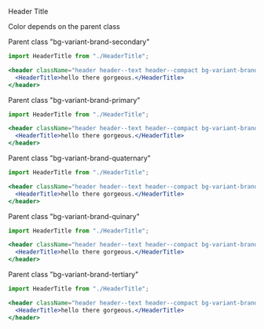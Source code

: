 Header Title

Color depends on the parent class

Parent class "bg-variant-brand-secondary"
```jsx
import HeaderTitle from "./HeaderTitle";

<header className="header header--text header--compact bg-variant-brand-secondary">
  <HeaderTitle>hello there gorgeous.</HeaderTitle>
</header>
```

Parent class "bg-variant-brand-primary"
```jsx
import HeaderTitle from "./HeaderTitle";

<header className="header header--text header--compact bg-variant-brand-primary">
  <HeaderTitle>hello there gorgeous.</HeaderTitle>
</header>
```

Parent class "bg-variant-brand-quaternary"

```jsx
import HeaderTitle from "./HeaderTitle";

<header className="header header--text header--compact bg-variant-brand-quaternary">
  <HeaderTitle>hello there gorgeous.</HeaderTitle>
</header>
```

Parent class "bg-variant-brand-quinary"

```jsx
import HeaderTitle from "./HeaderTitle";

<header className="header header--text header--compact bg-variant-brand-quinary">
  <HeaderTitle>hello there gorgeous.</HeaderTitle>
</header>
```

Parent class "bg-variant-brand-tertiary"

```jsx
import HeaderTitle from "./HeaderTitle";

<header className="header header--text header--compact bg-variant-brand-tertiary">
  <HeaderTitle>hello there gorgeous.</HeaderTitle>
</header>
```

